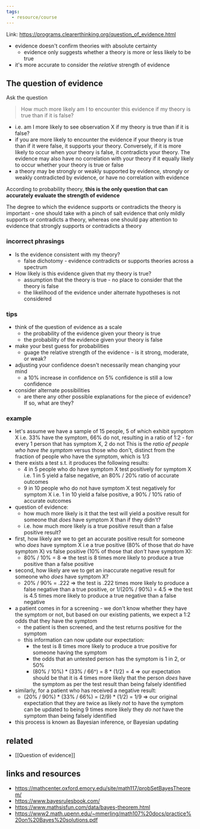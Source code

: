 ```yaml
---
tags:
  - resource/course
---
```


Link: https://programs.clearerthinking.org/question_of_evidence.html

- evidence doesn't confirm theories with absolute certainty
    * evidence only suggests whether a theory is more or less likely to be true
- it's more accurate to consider the _relative_ strength of evidence

## The question of evidence

Ask the question

> How much more likely am I to encounter this evidence if my theory is true
    than if it is false?

- i.e. am I more likely to see observation X if my theory is true than if it is
    false?
- if you are more likely to encounter the evidence if your theory is true than if
    it were false, it supports your theory. Conversely, if it is more likely to
    occur when your theory is false, it contradicts your theory. The evidence
    may also have no correlation with your theory if it equally likely to occur
    whether your theory is true or false
- a theory may be strongly or weakly supported by evidence, strongly or weakly
    contradicted by evidence, or have no correlation with evidence

According to probability theory, **this is the only question that can accurately
evaluate the strength of evidence**

The degree to which the evidence supports or contradicts the theory is important -
one should take with a pinch of salt evidence that only mildly supports or
contradicts a theory, whereas one should pay attention to evidence that strongly
supports or contradicts a theory

### incorrect phrasings

- Is the evidence consistent with my theory?
	- false dichotomy - evidence contradicts or supports theories across a spectrum
- How likely is this evidence given that my theory is true?
    - assumption that the theory is true - no place to consider that the theory is false
    - the likelihood of the evidence under alternate hypotheses is not considered

### tips

- think of the question of evidence as a scale
	- the probability of the evidence given your theory is true
	- the probability of the evidence given your theory is false
- make your best guess for probabilities
	- guage the relative strength of the evidence - is it strong, moderate, or weak?
- adjusting your confidence doesn't necessarily mean changing your mind
	- a 10% increase in confidence on 5% confidence is still a low confidence
- consider alternate possibilities
	- are there any other possible explanations for the piece of evidence? If so, what are they?

### example

- let's assume we have a sample of 15 people, 5 of which exhibit symptom X
    i.e. 33% have the symptom, 66% do not, resulting in a ratio of 1:2 - for
    every 1 person that has symptom X, 2 do not
    This is the _ratio of people who have the symptom_ versus those who don't,
    distinct from the fraction of people who have the symptom, which is 1/3
- there exists a test s.t. it produces the following results:
    * 4 in 5 people who do have symptom X test positively for symptom X
        i.e. 1 in 5 yield a false negative, an 80% / 20% ratio of accurate
        outcomes
    * 9 in 10 people who do not have symptom X test negatively for symptom X
        i.e. 1 in 10 yield a false positive, a 90% / 10% ratio of accurate
        outcomes
- question of evidence:
    * how much more likely is it that the test will yield a positive result for
        someone that _does_ have symptom X than if they didn't?
    * i.e. how much more likely is a true positive result than a false positive
        result?
- first, how likely are we to get an accurate positive result for someone who
    _does_ have symptom X
    i.e a true positive (80% of those that _do_ have symptom X) vs
    false positive (10% of those that _don't_ have symptom X):
    * 80% / 10% = 8 => the test is 8 times more likely to produce a true positive
    than a false positive
- second, how likely are we to get an inaccurate negative result for someone
    who _does_ have symptom X?
    * 20% / 90% = .222 => the test is .222 times more likely to produce a false
    negative than a true positive, or
    1/(20% / 90%) = 4.5 => the test is 4.5 times more likely to produce a true
    negative than a false negative
- a patient comes in for a screening - we don't know whether they have the symptom
    or not, but based on our existing patients, we expect a 1:2 odds that they
    have the symptom
    - the patient is then screened, and the test returns positive for the symptom
    - this information can now update our expectation:
        * the test is 8 times more likely to produce a true positive for someone
            having the symptom
        * the odds that an untested person has the symptom is 1 in 2, or 50%
        * (80% / 10%) * (33% / 66^) = 8 * (1/2) = 4 => our expectation should be
            that it is 4 times more likely that the person _does_ have the
            symptom as per the test result than being falsely identified
- similarly, for a patient who has received a negative result:
    * (20% / 90%) * (33% / 66%) = (2/9) * (1/2) = 1/9 => our original expectation
        that they are twice as likely _not_ to have the symptom can be updated to
        being 9 times more likely they _do not_ have the symptom than being
        falsely identified
- this process is known as Bayesian inference, or Bayesian updating

## related

- [[Question of evidence]]


## links and resources

- https://mathcenter.oxford.emory.edu/site/math117/probSetBayesTheorem/
- https://www.bayesrulesbook.com/
- https://www.mathsisfun.com/data/bayes-theorem.html
- https://www2.math.upenn.edu/~mmerling/math107%20docs/practice%20on%20Bayes%20solutions.pdf











